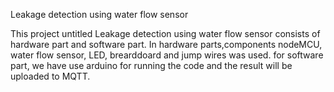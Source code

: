 Leakage detection using water flow sensor

This project untitled Leakage detection using water flow sensor consists of hardware part and software part.
In hardware parts,components nodeMCU, water flow sensor, LED, brearddoard and jump wires was used.
for software part, we have use arduino for running the code and the result will be uploaded to MQTT. 
